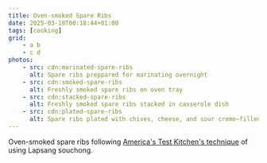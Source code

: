 ```yaml
---
title: Oven-smoked Spare Ribs
date: 2025-03-18T00:18:44+01:00
tags: [cooking]
grid:
    - a b
    - c d
photos:
    - src: cdn:marinated-spare-ribs
      alt: Spare ribs preppared for marinating overnight
    - src: cdn:smoked-spare-ribs
      alt: Freshly smoked spare ribs on oven tray
    - src: cdn:stacked-spare-ribs
      alt: Freshly smoked spare ribs stacked in casserole dish
    - src: cdn:plated-spare-ribs
      alt: Spare ribs plated with chives, cheese, and sour creme–filled baked potato
---
```


Oven-smoked spare ribs following [America's Test Kitchen's technique](https://www.americastestkitchen.com/articles/7679-how-to-smoke-ribs-indoors) of using Lapsang souchong.

